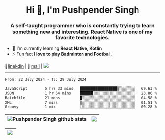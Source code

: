 <h1 align="center">Hi 👋, I'm Pushpender Singh</h1>
<h3 align="center">A self-taught programmer who is constantly trying to learn something new and interesting. React Native is one of my favorite technologies.</h3>

- 🌱 I’m currently learning **React Native, Kotlin**
- ⚡ Fun fact **I love to play Badminton and Football.**

👔[linekdin](https://www.linkedin.com/in/pushpender-singh-240061202/) | 📧 [mail](mailto:pushpendersingh694@gmail.com) | 
<a href="https://github.com/pushpender-singh-ap/pushpender-singh-ap">
    <img src="https://komarev.com/ghpvc/?username=pushpender-singh-ap&style=for-the-badge">
</a>


---

<!--START_SECTION:waka-->

```txt
From: 22 July 2024 - To: 29 July 2024

JavaScript        5 hrs 33 mins   █████████████████▒░░░░░░░   69.63 %
JSON              1 hr 54 mins    ██████░░░░░░░░░░░░░░░░░░░   23.86 %
Batchfile         21 mins         █░░░░░░░░░░░░░░░░░░░░░░░░   04.58 %
XML               7 mins          ▒░░░░░░░░░░░░░░░░░░░░░░░░   01.51 %
Groovy            1 min           ░░░░░░░░░░░░░░░░░░░░░░░░░   00.28 %
```

<!--END_SECTION:waka-->


| <a><img align="center" src="https://github-readme-stats-iota-ecru-15.vercel.app/api?username=pushpender-singh-ap&show_icons=true&include_all_commits=true&theme=buefy&hide_border=true" alt="Pushpender Singh github stats" /></a> | <a><img align="center" src="https://github-readme-stats-iota-ecru-15.vercel.app/api/top-langs/?username=pushpender-singh-ap&layout=compact&theme=buefy&hide_border=true" /></a> |
| ------------- | ------------- |

| <a> <img align="left" src="https://github-readme-streak-stats.herokuapp.com/?user=pushpender-singh-ap" /></br> </a> |
| ------------- |
